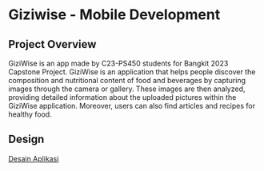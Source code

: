 # Giziwise - Mobile Development
## Project Overview
GiziWise is an app made by C23-PS450 students for Bangkit 2023 Capstone Project. GiziWise is an application that helps people discover the composition and nutritional content of food and beverages by capturing images through the camera or gallery. These images are then analyzed, providing detailed information about the uploaded pictures within the GiziWise application. Moreover, users can also find articles and recipes for healthy food.
## Design
[Desain Aplikasi](https://www.figma.com/file/fAfqcAsLlNM2jI2cAqgmDI/Capstone-Project---GiziWise?type=design&node-id=75-138](https://www.figma.com/file/fAfqcAsLlNM2jI2cAqgmDI/Capstone-Project---GiziWise?type=design&node-id=75-138&t=9AcEPV4fAD0umQU1-0))
